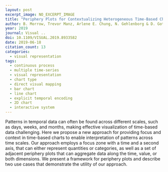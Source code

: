 ```yaml
---
layout: post
excerpt_image: NO_EXCERPT_IMAGE
title: "Periphery Plots for Contextualizing Heterogeneous Time-Based Charts"
author: B. Morrow, Trevor Manz, Arlene E. Chung, N. Gehlenborg & D. Gotz
year: 2019
journal: Visual ..
doi: 10.1109/VISUAL.2019.8933582
date: 2019-06-18
citation_count: 13
categories:
  - visual representation
tags:
  - continuous process
  - multiple time-series
  - visual representation
  - chart type
  - direct visual mapping
  - bar chart
  - line chart
  - explicit temporal encoding
  - 2D chart
  - interactive system
---
```

Patterns in temporal data can often be found across different scales, such as days, weeks, and months, making effective visualization of time-based data challenging. Here we propose a new approach for providing focus and context in time-based charts to enable interpretation of patterns across time scales. Our approach employs a focus zone with a time and a second axis, that can either represent quantities or categories, as well as a set of adjacent periphery plots that can aggregate data along the time, value, or both dimensions. We present a framework for periphery plots and describe two use cases that demonstrate the utility of our approach.
